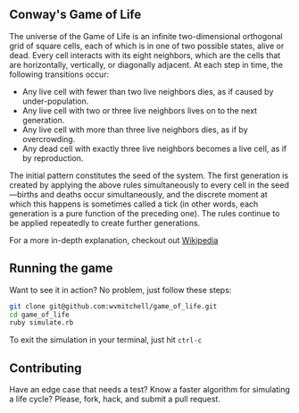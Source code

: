 ## Conway's Game of Life

The universe of the Game of Life is an infinite two-dimensional orthogonal grid
of square cells, each of which is in one of two possible states, alive or dead.
Every cell interacts with its eight neighbors, which are the cells that are
horizontally, vertically, or diagonally adjacent. At each step in time, the
following transitions occur:


+ Any live cell with fewer than two live neighbors dies, as if caused by
under-population.
+ Any live cell with two or three live neighbors lives on to the next generation.
+ Any live cell with more than three live neighbors dies, as if by overcrowding.
+ Any dead cell with exactly three live neighbors becomes a live cell, as if by
reproduction.

The initial pattern constitutes the seed of the system. The first generation is
created by applying the above rules simultaneously to every cell in the
seed—births and deaths occur simultaneously, and the discrete moment at which
this happens is sometimes called a tick (in other words, each generation is
a pure function of the preceding one). The rules continue to be applied
repeatedly to create further generations.

For a more in-depth explanation, checkout out
[Wikipedia](http://en.wikipedia.org/wiki/Conway's_Game_of_Life)


## Running the game

Want to see it in action? No problem, just follow these steps:

```bash
git clone git@github.com:wvmitchell/game_of_life.git
cd game_of_life
ruby simulate.rb
```

To exit the simulation in your terminal, just hit `ctrl-c`


## Contributing

Have an edge case that needs a test? Know a faster algorithm for simulating
a life cycle? Please, fork, hack, and submit a pull request.

